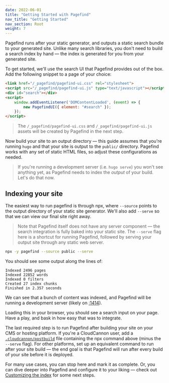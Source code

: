```yaml
---
date: 2022-06-01
title: "Getting Started with Pagefind"
nav_title: "Getting Started"
nav_section: Root
weight: 7
---
```


Pagefind runs after your static generator, and outputs a static search bundle to your generated site. Unlike many search libraries, you don't need to build a search index by hand — the index is generated for you from your generated site.

To get started, we'll use the search UI that Pagefind provides out of the box. Add the following snippet to a page of your choice:

```html
<link href="/_pagefind/pagefind-ui.css" rel="stylesheet">
<script src="/_pagefind/pagefind-ui.js" type="text/javascript"></script>
<div id="search"></div>
<script>
    window.addEventListener('DOMContentLoaded', (event) => {
        new PagefindUI({ element: "#search" });
    });
</script>
```

> The `/_pagefind/pagefind-ui.css` and `/_pagefind/pagefind-ui.js` assets will be created by Pagefind in the next step.

Now build your site to an output directory — this guide assumes that you're running `hugo` and that your site is output to the `public/` directory. Pagefind works with any set of static HTML files, so adjust these configurations as needed.

> If you're running a development server (i.e. `hugo serve`) you won't see anything yet, as Pagefind needs to index the _output_ of your build. Let's do that now.

## Indexing your site

The easiest way to run pagefind is through npx, where `--source` points to the output directory of your static site generator. We'll also add `--serve` so that we can view our final site right away.

> Note that Pagefind itself does not have any server component — the search integration is fully baked into your static site. The `--serve` flag here is a shortcut for running Pagefind, followed by serving your output site through any static web server.

```bash
npx -y pagefind --source public --serve
```

You should see some output along the lines of:
```
Indexed 2496 pages
Indexed 22852 words
Indexed 0 filters
Created 27 index chunks
Finished in 2.357 seconds
```

We can see that a bunch of content was indexed, and Pagefind will be running a development server (likely on [:1414](http://localhost:1414)).

Loading this in your browser, you should see a search input on your page. Have a play, and bask in how easy that was to integrate.

The last required step is to run Pagefind after building your site on your CMS or hosting platform. If you're a CloudCannon user, add a [`.cloudcannon/postbuild`](https://cloudcannon.com/documentation/articles/extending-your-build-process-with-hooks/) file containing the npx command above (minus the `--serve` flag). For other platforms, set up an equivalent command to run after your site build — the end goal is that Pagefind will run after every build of your site before it is deployed.

For many use cases, you can stop here and mark it as complete. Or, you can dive deeper into Pagefind and configure it to your liking — check out [Customizing the index](/docs/indexing/) for some next steps.
